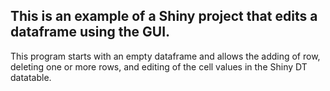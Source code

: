 ## This is an example of a Shiny project that edits a dataframe using the GUI. 

This program starts with an empty dataframe and allows the adding of row, deleting one or more rows, and editing of the cell values in the Shiny DT datatable.
